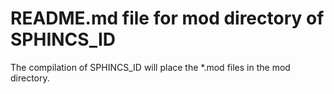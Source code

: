 # README.md file for mod directory of SPHINCS_ID

The compilation of SPHINCS_ID will place the \*.mod files in the mod directory.
